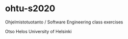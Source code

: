 # ohtu-s2020
Ohjelmistotuotanto / Software Engineering class exercises

Otso Helos
University of Helsinki